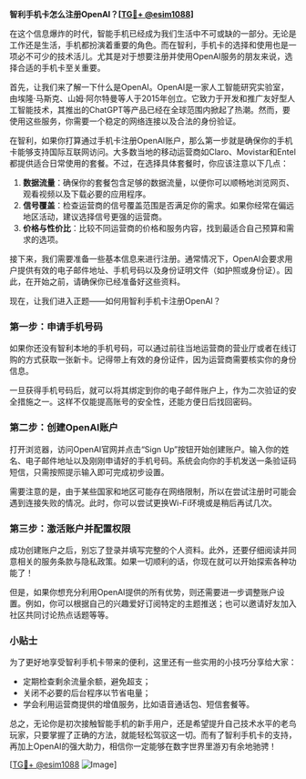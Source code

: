 **智利手机卡怎么注册OpenAI？[[TG💪+ @esim1088](https://t.me/s/esim1088)]**

在这个信息爆炸的时代，智能手机已经成为我们生活中不可或缺的一部分。无论是工作还是生活，手机都扮演着重要的角色。而在智利，手机卡的选择和使用也是一项必不可少的技术活儿。尤其是对于想要注册并使用OpenAI服务的朋友来说，选择合适的手机卡至关重要。

首先，让我们来了解一下什么是OpenAI。OpenAI是一家人工智能研究实验室，由埃隆·马斯克、山姆·阿尔特曼等人于2015年创立。它致力于开发和推广友好型人工智能技术，其推出的ChatGPT等产品已经在全球范围内掀起了热潮。然而，要使用这些服务，你需要一个稳定的网络连接以及合法的身份验证。

在智利，如果你打算通过手机卡注册OpenAI账户，那么第一步就是确保你的手机卡能够支持国际互联网访问。大多数当地的移动运营商如Claro、Movistar和Entel都提供适合日常使用的套餐。不过，在选择具体套餐时，你应该注意以下几点：

1. **数据流量**：确保你的套餐包含足够的数据流量，以便你可以顺畅地浏览网页、观看视频以及下载必要的应用程序。
2. **信号覆盖**：检查运营商的信号覆盖范围是否满足你的需求。如果你经常在偏远地区活动，建议选择信号更强的运营商。
3. **价格与性价比**：比较不同运营商的价格和服务内容，找到最适合自己预算和需求的选项。

接下来，我们需要准备一些基本信息来进行注册。通常情况下，OpenAI会要求用户提供有效的电子邮件地址、手机号码以及身份证明文件（如护照或身份证）。因此，在开始之前，请确保你已经准备好这些资料。

现在，让我们进入正题——如何用智利手机卡注册OpenAI？

### 第一步：申请手机号码

如果你还没有智利本地的手机号码，可以通过前往当地运营商的营业厅或者在线订购的方式获取一张新卡。记得带上有效的身份证件，因为运营商需要核实你的身份信息。

一旦获得手机号码后，就可以将其绑定到你的电子邮件账户上，作为二次验证的安全措施之一。这样不仅能提高账号的安全性，还能方便日后找回密码。

### 第二步：创建OpenAI账户

打开浏览器，访问OpenAI官网并点击“Sign Up”按钮开始创建账户。输入你的姓名、电子邮件地址以及刚刚申请好的手机号码。系统会向你的手机发送一条验证码短信，只需按照提示输入即可完成初步设置。

需要注意的是，由于某些国家和地区可能存在网络限制，所以在尝试注册时可能会遇到连接失败的情况。此时，你可以尝试更换Wi-Fi环境或是稍后再试几次。

### 第三步：激活账户并配置权限

成功创建账户之后，别忘了登录并填写完整的个人资料。此外，还要仔细阅读并同意相关的服务条款与隐私政策。如果一切顺利的话，你现在就可以开始探索各种功能了！

但是，如果你想充分利用OpenAI提供的所有优势，则还需要进一步调整账户设置。例如，你可以根据自己的兴趣爱好订阅特定的主题推送；也可以邀请好友加入社区共同讨论热点话题等等。

### 小贴士

为了更好地享受智利手机卡带来的便利，这里还有一些实用的小技巧分享给大家：

- 定期检查剩余流量余额，避免超支；
- 关闭不必要的后台程序以节省电量；
- 学会利用运营商提供的增值服务，比如语音通话包、短信套餐等。

总之，无论你是初次接触智能手机的新手用户，还是希望提升自己技术水平的老鸟玩家，只要掌握了正确的方法，就能轻松驾驭这一切。而有了智利手机卡的支持，再加上OpenAI的强大助力，相信你一定能够在数字世界里游刃有余地驰骋！

[[TG💪+ @esim1088](https://t.me/s/esim1088) ![Image](https://i.postimg.cc/4NQfJmqS/Snipaste-2025-05-13-00-14-12.png)]